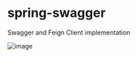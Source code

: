 # spring-swagger
Swagger and Feign Client implementation

                                                                                                                                  

![image](https://user-images.githubusercontent.com/25693835/120095975-91a03800-c146-11eb-8927-af2c9a2e5272.png)
